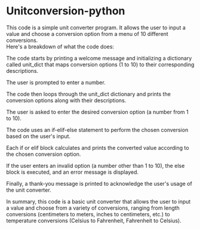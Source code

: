 # Unitconversion-python
This code is a simple unit converter program. It allows the user to input a value and choose a conversion option from a menu of 10 different conversions.  
 Here's a breakdown of what the code does:

The code starts by printing a welcome message and initializing a dictionary called unit_dict that maps conversion options (1 to 10) to their corresponding descriptions.

The user is prompted to enter a number.

The code then loops through the unit_dict dictionary and prints the conversion options along with their descriptions.

The user is asked to enter the desired conversion option (a number from 1 to 10).

The code uses an if-elif-else statement to perform the chosen conversion based on the user's input.

Each if or elif block calculates and prints the converted value according to the chosen conversion option.

If the user enters an invalid option (a number other than 1 to 10), the else block is executed, and an error message is displayed.

Finally, a thank-you message is printed to acknowledge the user's usage of the unit converter.

In summary, this code is a basic unit converter that allows the user to input a value and choose from a variety of conversions, ranging from length conversions (centimeters to meters, inches to centimeters, etc.) to temperature conversions (Celsius to Fahrenheit, Fahrenheit to Celsius).






